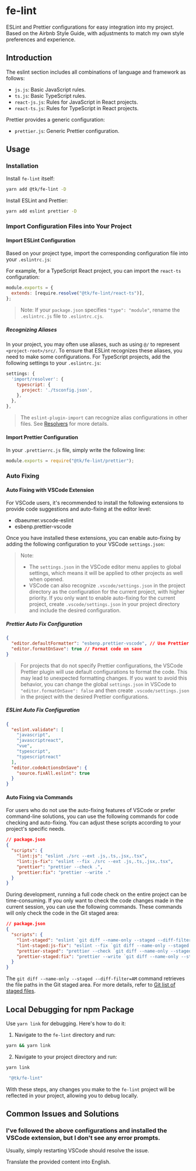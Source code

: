 # fe-lint

ESLint and Prettier configurations for easy integration into my project.
Based on the Airbnb Style Guide, with adjustments to match my own style preferences and experience.

## Introduction

The eslint section includes all combinations of language and framework as follows:

- `js.js`: Basic JavaScript rules.
- `ts.js`: Basic TypeScript rules.
- `react-js.js`: Rules for JavaScript in React projects.
- `react-ts.js`: Rules for TypeScript in React projects.

Prettier provides a generic configuration:

- `prettier.js`: Generic Prettier configuration.

## Usage

### Installation

Install `fe-lint` itself:

```bash
yarn add @tk/fe-lint -D
```

Install ESLint and Prettier:

```bash
yarn add eslint prettier -D
```

### Import Configuration Files into Your Project

#### Import ESLint Configuration

Based on your project type, import the corresponding configuration file into your `.eslintrc.js`:

For example, for a TypeScript React project, you can import the `react-ts` configuration:

```js
module.exports = {
  extends: [require.resolve("@tk/fe-lint/react-ts")],
};
```

> Note: If your `package.json` specifies `"type": "module"`, rename the `.eslintrc.js` file to `.eslintrc.cjs`.

##### Recognizing Aliases

In your project, you may often use aliases, such as using `@/` to represent `<project-root>/src/`. To ensure that ESLint recognizes these aliases, you need to make some configurations. For TypeScript projects, add the following settings to your `.eslintrc.js`:

```js
settings: {
  'import/resolver': {
    typescript: {
      project: './tsconfig.json',
    },
  },
},
```

> The `eslint-plugin-import` can recognize alias configurations in other files. See [Resolvers](https://github.com/benmosher/eslint-plugin-import/wiki/Resolvers) for more details.

#### Import Prettier Configuration

In your `.prettierrc.js` file, simply write the following line:

```js
module.exports = require("@tk/fe-lint/prettier");
```

### Auto Fixing

#### Auto Fixing with VSCode Extension

For VSCode users, it's recommended to install the following extensions to provide code suggestions and auto-fixing at the editor level:

- dbaeumer.vscode-eslint
- esbenp.prettier-vscode

Once you have installed these extensions, you can enable auto-fixing by adding the following configuration to your VSCode `settings.json`:

> Note: 
> - The `settings.json` in the VSCode editor menu applies to global settings, which means it will be applied to other projects as well when opened.
> - VSCode can also recognize `.vscode/settings.json` in the project directory as the configuration for the current project, with higher priority. If you only want to enable auto-fixing for the current project, create `.vscode/settings.json` in your project directory and include the desired configuration.

##### Prettier Auto Fix Configuration

```json
{
  "editor.defaultFormatter": "esbenp.prettier-vscode", // Use Prettier as the default code formatter
  "editor.formatOnSave": true // Format code on save
}
```

> For projects that do not specify Prettier configurations, the VSCode Prettier plugin will use default configurations to format the code. This may lead to unexpected formatting changes. If you want to avoid this behavior, you can change the global `settings.json` in VSCode to `"editor.formatOnSave": false` and then create `.vscode/settings.json` in the project with the desired Prettier configurations.

##### ESLint Auto Fix Configuration

```json
{
  "eslint.validate": [
    "javascript",
    "javascriptreact",
    "vue",
    "typescript",
    "typescriptreact"
  ],
  "editor.codeActionsOnSave": {
    "source.fixAll.eslint": true
  }
}
```

#### Auto Fixing via Commands

For users who do not use the auto-fixing features of VSCode or prefer command-line solutions, you can use the following commands for code checking and auto-fixing. You can adjust these scripts according to your project's specific needs.

```json
// package.json
{
  "scripts": {
    "lint:js": "eslint ./src --ext .js,.ts,.jsx,.tsx",
    "lint:js-fix": "eslint --fix ./src --ext .js,.ts,.jsx,.tsx",
    "prettier": "prettier --check .",
    "prettier:fix": "prettier --write ."
  }
}
```

During development, running a full code check on the entire project can be time-consuming. If you only want to check the code changes made in the current session, you can use the following commands. These commands will only check the code in the Git staged area:

```json
// package.json
{
  "scripts": {
    "lint-staged": "eslint `git diff --name-only --staged --diff-filter=AM`",
    "lint-staged:js-fix": "eslint --fix `git diff --name-only --staged --diff-filter=AM`",
    "prettier-staged": "prettier --check `git diff --name-only --staged --diff-filter=AM`",
    "prettier-staged:fix": "prettier --write `git diff --name-only --staged --diff-filter=AM`"
  }
}
```

The `git diff --name-only --staged --diff-filter=AM` command retrieves the file paths in the Git staged area. For more details, refer to [Git list of staged files](https://stackoverflow.com/a/33610683/19547174).

## Local Debugging for npm Package

Use `yarn link` for debugging. Here's how to do it:

1. Navigate to the `fe-lint` directory and run:

```bash
yarn && yarn link
```

2. Navigate to your project directory and run:

```bash
yarn link

 "@tk/fe-lint"
```

With these steps, any changes you make to the `fe-lint` project will be reflected in your project, allowing you to debug locally.

## Common Issues and Solutions

### I've followed the above configurations and installed the VSCode extension, but I don't see any error prompts.

Usually, simply restarting VSCode should resolve the issue.

Translate the provided content into English.
